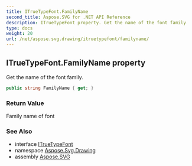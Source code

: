 ```yaml
---
title: ITrueTypeFont.FamilyName
second_title: Aspose.SVG for .NET API Reference
description: ITrueTypeFont property. Get the name of the font family
type: docs
weight: 20
url: /net/aspose.svg.drawing/itruetypefont/familyname/
---
```

## ITrueTypeFont.FamilyName property

Get the name of the font family.

```csharp
public string FamilyName { get; }
```

### Return Value

Family name of font

### See Also

* interface [ITrueTypeFont](../)
* namespace [Aspose.Svg.Drawing](../../itruetypefont/)
* assembly [Aspose.SVG](../../../)
